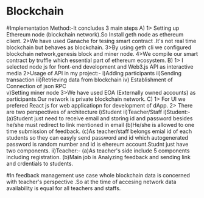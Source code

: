 # Blockchain
#Implementation Method:-It concludes 3 main steps
A) 1> Setting up Ethereum node (blockchain network).So Install geth node as ethereum client.
   2>We have used Ganache for tesing smart contract .It's not real time blockchain but behaves as blockchain.
   3>By using geth cli we configured blockchain network,genesis block and miner node.
   4>We compile our smart contract by truffle which essential part of ethereum ecosystem.
B) 1> I selected node js for front-end development and Web3.js API as interactive media 
   2>Usage of API in my project:-
              i)Adding participants
              ii)Sending transaction
              iii)Retrieving  data from blockchain
              iv) Establishment of Connection of json RPC  
              v)Setting miner node
   3>We have used EOA (Externally owned accounts) as participants.Our network is private blockchain network.
C) 1> For UI we prefered React js for web applicatiopn for development of dApp. 
    2> There are two perspectives of architecture i)Student ii)Teacher/Staff
            i)Student:- (a)Student just need to receive email and storing id and password besides he/she must redirect to link mentioned in email
                        (b)He/she is allowed to one time submission of feedback.
                        (c)As teacher/staff belongs emial id of each students so they can easyly send password and id which autogenerated
                            password is random number and id is ehereum account.Studnt just have two components.
            ii)Teacher:- (a)As teacher's side include 5 components including registration.
                          (b)Main job is Analyzing feedback and sending link and crdentials to students.
                          
 #In feedback management use case whole blockchain data is concerned with teacher's perspective .So at the time of accesing network
  data availability is equal for all teachers and staffs.
                          
